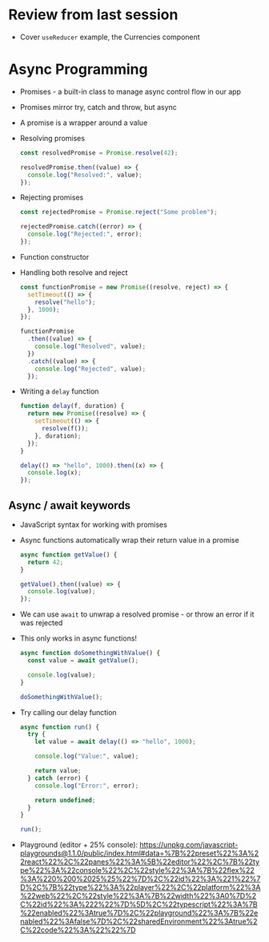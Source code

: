 # Review from last session

- Cover `useReducer` example, the Currencies component

# Async Programming

- Promises - a built-in class to manage async control flow in our app
- Promises mirror try, catch and throw, but async
- A promise is a wrapper around a value
- Resolving promises

  ```ts
  const resolvedPromise = Promise.resolve(42);

  resolvedPromise.then((value) => {
    console.log("Resolved:", value);
  });
  ```

- Rejecting promises

  ```ts
  const rejectedPromise = Promise.reject("Some problem");

  rejectedPromise.catch((error) => {
    console.log("Rejected:", error);
  });
  ```

- Function constructor
- Handling both resolve and reject

  ```ts
  const functionPromise = new Promise((resolve, reject) => {
    setTimeout(() => {
      resolve("hello");
    }, 1000);
  });

  functionPromise
    .then((value) => {
      console.log("Resolved", value);
    })
    .catch((value) => {
      console.log("Rejected", value);
    });
  ```

- Writing a `delay` function

  ```ts
  function delay(f, duration) {
    return new Promise((resolve) => {
      setTimeout(() => {
        resolve(f());
      }, duration);
    });
  }

  delay(() => "hello", 1000).then((x) => {
    console.log(x);
  });
  ```

## Async / await keywords

- JavaScript syntax for working with promises
- Async functions automatically wrap their return value in a promise

  ```ts
  async function getValue() {
    return 42;
  }

  getValue().then((value) => {
    console.log(value);
  });
  ```

- We can use `await` to unwrap a resolved promise - or throw an error if it was rejected
- This only works in async functions!

  ```ts
  async function doSomethingWithValue() {
    const value = await getValue();

    console.log(value);
  }

  doSomethingWithValue();
  ```

- Try calling our delay function

  ```ts
  async function run() {
    try {
      let value = await delay(() => "hello", 1000);

      console.log("Value:", value);

      return value;
    } catch (error) {
      console.log("Error:", error);

      return undefined;
    }
  }

  run();
  ```

- Playground (editor + 25% console):
  https://unpkg.com/javascript-playgrounds@1.1.0/public/index.html#data=%7B%22preset%22%3A%22react%22%2C%22panes%22%3A%5B%22editor%22%2C%7B%22type%22%3A%22console%22%2C%22style%22%3A%7B%22flex%22%3A%220%200%2025%25%22%7D%2C%22id%22%3A%221%22%7D%2C%7B%22type%22%3A%22player%22%2C%22platform%22%3A%22web%22%2C%22style%22%3A%7B%22width%22%3A0%7D%2C%22id%22%3A%222%22%7D%5D%2C%22typescript%22%3A%7B%22enabled%22%3Atrue%7D%2C%22playground%22%3A%7B%22enabled%22%3Afalse%7D%2C%22sharedEnvironment%22%3Atrue%2C%22code%22%3A%22%22%7D
